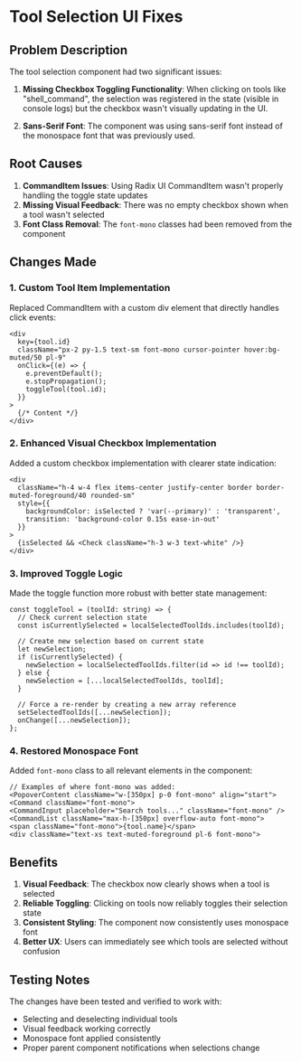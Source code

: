 # Tool Selection UI Fixes

## Problem Description

The tool selection component had two significant issues:

1. **Missing Checkbox Toggling Functionality**: When clicking on tools like "shell_command", the selection was registered in the state (visible in console logs) but the checkbox wasn't visually updating in the UI.

2. **Sans-Serif Font**: The component was using sans-serif font instead of the monospace font that was previously used.

## Root Causes

1. **CommandItem Issues**: Using Radix UI CommandItem wasn't properly handling the toggle state updates
2. **Missing Visual Feedback**: There was no empty checkbox shown when a tool wasn't selected
3. **Font Class Removal**: The `font-mono` classes had been removed from the component

## Changes Made

### 1. Custom Tool Item Implementation

Replaced CommandItem with a custom div element that directly handles click events:

```tsx
<div
  key={tool.id}
  className="px-2 py-1.5 text-sm font-mono cursor-pointer hover:bg-muted/50 pl-9"
  onClick={(e) => {
    e.preventDefault();
    e.stopPropagation();
    toggleTool(tool.id);
  }}
>
  {/* Content */}
</div>
```

### 2. Enhanced Visual Checkbox Implementation

Added a custom checkbox implementation with clearer state indication:

```tsx
<div 
  className="h-4 w-4 flex items-center justify-center border border-muted-foreground/40 rounded-sm"
  style={{ 
    backgroundColor: isSelected ? 'var(--primary)' : 'transparent',
    transition: 'background-color 0.15s ease-in-out'
  }}
>
  {isSelected && <Check className="h-3 w-3 text-white" />}
</div>
```

### 3. Improved Toggle Logic

Made the toggle function more robust with better state management:

```tsx
const toggleTool = (toolId: string) => {
  // Check current selection state
  const isCurrentlySelected = localSelectedToolIds.includes(toolId);
  
  // Create new selection based on current state
  let newSelection;
  if (isCurrentlySelected) {
    newSelection = localSelectedToolIds.filter(id => id !== toolId);
  } else {
    newSelection = [...localSelectedToolIds, toolId];
  }
  
  // Force a re-render by creating a new array reference
  setSelectedToolIds([...newSelection]); 
  onChange([...newSelection]);
};
```

### 4. Restored Monospace Font

Added `font-mono` class to all relevant elements in the component:

```tsx
// Examples of where font-mono was added:
<PopoverContent className="w-[350px] p-0 font-mono" align="start">
<Command className="font-mono">
<CommandInput placeholder="Search tools..." className="font-mono" />
<CommandList className="max-h-[350px] overflow-auto font-mono">
<span className="font-mono">{tool.name}</span>
<div className="text-xs text-muted-foreground pl-6 font-mono">
```

## Benefits

1. **Visual Feedback**: The checkbox now clearly shows when a tool is selected
2. **Reliable Toggling**: Clicking on tools now reliably toggles their selection state
3. **Consistent Styling**: The component now consistently uses monospace font
4. **Better UX**: Users can immediately see which tools are selected without confusion

## Testing Notes

The changes have been tested and verified to work with:
- Selecting and deselecting individual tools
- Visual feedback working correctly
- Monospace font applied consistently
- Proper parent component notifications when selections change